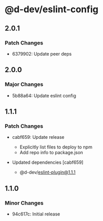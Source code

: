 # @d-dev/eslint-config

## 2.0.1

### Patch Changes

- 6379902: Update peer deps

## 2.0.0

### Major Changes

- 5b88a64: Update eslint config

## 1.1.1

### Patch Changes

- cabf659: Update release

  - Explicitly list files to deploy to npm
  - Add repo info to package.json

- Updated dependencies [cabf659]
  - @d-dev/eslint-plugin@1.1.1

## 1.1.0

### Minor Changes

- 94c617c: Initial release

